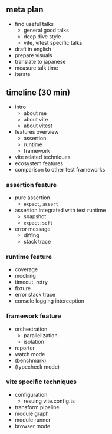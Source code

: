 ## meta plan

- find useful talks
  - general good talks
  - deep dive style
  - vite, vitest specific talks
- draft in english
- prepare visuals
- translate to japanese
- measure talk time
- iterate

## timeline (30 min)

- intro
  - about me
  - about vite
  - about vitest
- features overview
  - assertion
  - runtime
  - framework
- vite related techniques
- ecosystem features
- comparison to other test frameworks

### assertion feature

- pure assertion
  - `expect`, `assert`
- assertion integrated with test runtime
  - snapshot
  - `expect.soft`
- error message
  - diffing
  - stack trace

### runtime feature

- coverage
- mocking
- timeout, retry
- fixture
- error stack trace
- console logging interception

### framework feature

- orchestration
  - parallelization
  - isolation
- reporter
- watch mode
- (benchmark)
- (typecheck mode)

### vite specific techniques

- configuration
  - resuing vite.config.ts
- transform pipeline
- module graph
- module runner
- browser mode
